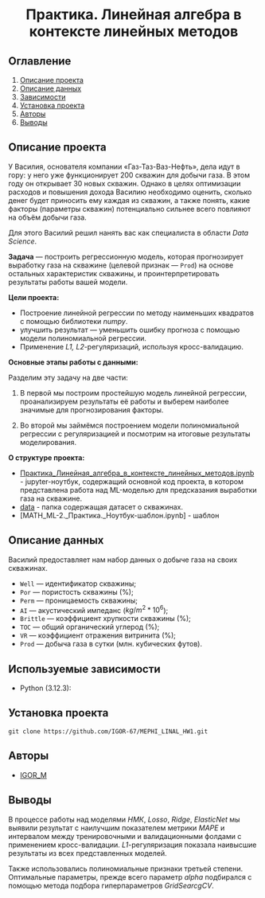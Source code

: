 # <center> **Практика. Линейная алгебра в контексте линейных методов** </center>
## Оглавление
1. [Описание проекта](#Описание-проекта)
2. [Описание данных](#Описание-данных)
3. [Зависимости](#Используемые-зависимости)
4. [Установка проекта](#Установка-проекта)
5. [Авторы](#Авторы)
6. [Выводы](#Выводы)

## Описание проекта
У Василия, основателя компании «Газ-Таз-Ваз-Нефть», дела идут в гору: у него уже функционирует 200 скважин для добычи газа. В этом году он открывает 30 новых скважин. Однако в целях оптимизации расходов и повышения дохода Василию необходимо оценить, сколько денег будет приносить ему каждая из скважин, а также понять, какие факторы (параметры скважин) потенциально сильнее всего повлияют на объём добычи газа.

Для этого Василий решил нанять вас как специалиста в области *Data Science*.

**Задача** — построить регрессионную модель, которая прогнозирует выработку газа на скважине (целевой признак — `Prod`) на основе остальных характеристик скважины, и проинтерпретировать результаты работы вашей модели.

**Цели проекта:**
* Построение линейной регрессии по методу наименьших квадратов с помощью библиотеки *numpy*.
* улучшить результат — уменьшить ошибку прогноза с помощью модели полиномиальной регрессии.
* Применение *L1, L2*-регуляризаций, используя кросс-валидацию.

**Основные этапы работы с данными:**

Разделим эту задачу на две части:

1. В первой мы построим простейшую модель линейной регрессии, проанализируем результаты её работы и выберем наиболее значимые для прогнозирования факторы.

2. Во второй мы займёмся построением модели полиномиальной регрессии с регуляризацией и посмотрим на итоговые результаты моделирования.

**О структуре проекта:**
* [Практика_Линейная_алгебра_в_контексте_линейных_методов.ipynb](./Практика_Линейная_алгебра_в_контексте_линейных_методов.ipynb) - jupyter-ноутбук, содержащий основной код проекта, в котором представлена работа над ML-моделью для предсказания выработки газа на скважине.
* [data](./data/) - папка содержащая датасет о скважинах.
* [MATH_ML-2._Практика._Ноутбук-шаблон.ipynb] - шаблон

## Описание данных

Василий предоставляет нам набор данных о добыче газа на своих скважинах.

 * `Well` — идентификатор скважины;
 * `Por` — пористость скважины (%);
 * `Perm` — проницаемость скважины;
 * `AI` — акустический импеданс ($kg/m^2 * 10^6$);
 * `Brittle` — коэффициент хрупкости скважины (%);
 * `TOC` — общий органический углерод (%);
 * `VR` — коэффициент отражения витринита (%);
 * `Prod` — добыча газа в сутки (млн. кубических футов).

## Используемые зависимости
* Python (3.12.3):
    
## Установка проекта

```
git clone https://github.com/IGOR-67/MEPHI_LINAL_HW1.git
```

## Авторы

* [IGOR_M](https://t.me/imedved67)

## Выводы

В процессе работы над моделями *НМК*, *Losso*, *Ridge*, *ElasticNet* мы выявили результат с наилучшим показателем метрики *MAPE* и интервалом между тренировочными и валидационными фолдами с применением кросс-валидации. *L1*-регуляризация показала наивысшие результаты из всех представленных моделей.

Также использовались полиномиальные признаки третьей степени. Оптимальные параметры, прежде всего параметр *alpha* подбирался с помощью метода подбора гиперпараметров *GridSearcgCV*.
